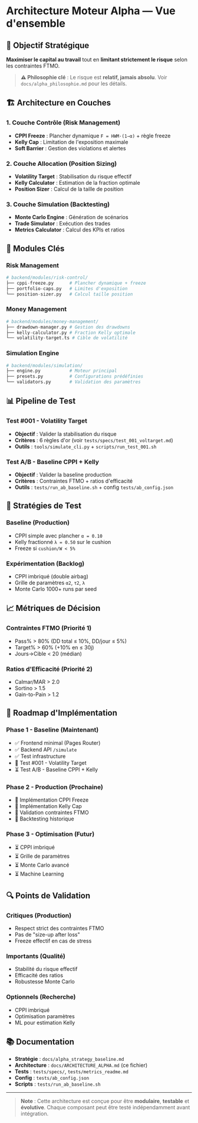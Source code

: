 # Architecture Moteur Alpha — Vue d'ensemble

## 🎯 Objectif Stratégique
**Maximiser le capital au travail** tout en **limitant strictement le risque** selon les contraintes FTMO.

> **⚠️ Philosophie clé** : Le risque est **relatif, jamais absolu**. Voir `docs/alpha_philosophie.md` pour les détails.

## 🏗️ Architecture en Couches

### 1. **Couche Contrôle (Risk Management)**
- **CPPI Freeze** : Plancher dynamique `F = HWM·(1−α)` + règle freeze
- **Kelly Cap** : Limitation de l'exposition maximale
- **Soft Barrier** : Gestion des violations et alertes

### 2. **Couche Allocation (Position Sizing)**
- **Volatility Target** : Stabilisation du risque effectif
- **Kelly Calculator** : Estimation de la fraction optimale
- **Position Sizer** : Calcul de la taille de position

### 3. **Couche Simulation (Backtesting)**
- **Monte Carlo Engine** : Génération de scénarios
- **Trade Simulator** : Exécution des trades
- **Metrics Calculator** : Calcul des KPIs et ratios

## 🔧 Modules Clés

### **Risk Management**
```python
# backend/modules/risk-control/
├── cppi-freeze.py      # Plancher dynamique + freeze
├── portfolio-caps.py   # Limites d'exposition
└── position-sizer.py   # Calcul taille position
```

### **Money Management**
```python
# backend/modules/money-management/
├── drawdown-manager.py # Gestion des drawdowns
├── kelly-calculator.py # Fraction Kelly optimale
└── volatility-target.ts # Cible de volatilité
```

### **Simulation Engine**
```python
# backend/modules/simulation/
├── engine.py           # Moteur principal
├── presets.py          # Configurations prédéfinies
└── validators.py       # Validation des paramètres
```

## 📊 Pipeline de Test

### **Test #001 - Volatility Target**
- **Objectif** : Valider la stabilisation du risque
- **Critères** : 6 règles d'or (voir `tests/specs/test_001_voltarget.md`)
- **Outils** : `tools/simulate_cli.py` + `scripts/run_test_001.sh`

### **Test A/B - Baseline CPPI + Kelly**
- **Objectif** : Valider la baseline production
- **Critères** : Contraintes FTMO + ratios d'efficacité
- **Outils** : `tests/run_ab_baseline.sh` + config `tests/ab_config.json`

## 🎲 Stratégies de Test

### **Baseline (Production)**
- CPPI simple avec plancher `α = 0.10`
- Kelly fractionné `λ = 0.50` sur le cushion
- Freeze si `cushion/W < 5%`

### **Expérimentation (Backlog)**
- CPPI imbriqué (double airbag)
- Grille de paramètres `α2`, `τ2`, `λ`
- Monte Carlo 1000+ runs par seed

## 📈 Métriques de Décision

### **Contraintes FTMO (Priorité 1)**
- Pass% > 80% (DD total ≤ 10%, DD/jour ≤ 5%)
- Target% > 60% (+10% en ≤ 30j)
- Jours→Cible < 20 (médian)

### **Ratios d'Efficacité (Priorité 2)**
- Calmar/MAR > 2.0
- Sortino > 1.5
- Gain-to-Pain > 1.2

## 🚀 Roadmap d'Implémentation

### **Phase 1 - Baseline (Maintenant)**
- ✅ Frontend minimal (Pages Router)
- ✅ Backend API `/simulate`
- ✅ Test infrastructure
- 🔄 Test #001 - Volatility Target
- ⏳ Test A/B - Baseline CPPI + Kelly

### **Phase 2 - Production (Prochaine)**
- 🔄 Implémentation CPPI Freeze
- 🔄 Implémentation Kelly Cap
- 🔄 Validation contraintes FTMO
- 🔄 Backtesting historique

### **Phase 3 - Optimisation (Futur)**
- ⏳ CPPI imbriqué
- ⏳ Grille de paramètres
- ⏳ Monte Carlo avancé
- ⏳ Machine Learning

## 🔍 Points de Validation

### **Critiques (Production)**
- Respect strict des contraintes FTMO
- Pas de "size-up after loss"
- Freeze effectif en cas de stress

### **Importants (Qualité)**
- Stabilité du risque effectif
- Efficacité des ratios
- Robustesse Monte Carlo

### **Optionnels (Recherche)**
- CPPI imbriqué
- Optimisation paramètres
- ML pour estimation Kelly

## 📚 Documentation

- **Stratégie** : `docs/alpha_strategy_baseline.md`
- **Architecture** : `docs/ARCHITECTURE_ALPHA.md` (ce fichier)
- **Tests** : `tests/specs/`, `tests/metrics_readme.md`
- **Config** : `tests/ab_config.json`
- **Scripts** : `tests/run_ab_baseline.sh`

---

> **Note** : Cette architecture est conçue pour être **modulaire**, **testable** et **évolutive**. Chaque composant peut être testé indépendamment avant intégration.
